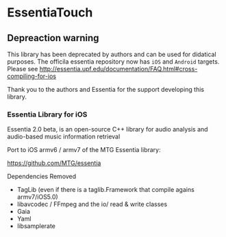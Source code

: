 EssentiaTouch
=============


## Depreaction warning
This library has been deprecated by authors and can be used for didatical purposes. The officila essentia repository now has `iOS` and `Android` targets. Please see http://essentia.upf.edu/documentation/FAQ.html#cross-compiling-for-ios

Thank you to the authors and Essentia for the support developing this library.

### Essentia Library for iOS

Essentia 2.0 beta, is an open-source C++ library for audio analysis and audio-based music information retrieval 

Port to iOS armv6  / armv7 of the MTG Essentia library:

https://github.com/MTG/essentia

Dependencies Removed

- TagLib (even if there is a taglib.Framework that compile agains armv7/iOS5.0)
- libavcodec / FFmpeg and the io/ read & write classes
- Gaia
- Yaml
- libsamplerate
